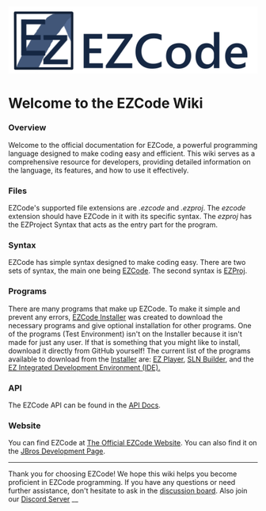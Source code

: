 ![Main Image](https://github.com/JBrosDevelopment/EZCode/blob/master/docs/Images/EZCode_Wide_Logo.png)

# Welcome to the EZCode Wiki

### Overview

Welcome to the official documentation for EZCode, a powerful programming language designed to make coding easy and efficient. This wiki serves as a comprehensive resource for developers, providing detailed information on the language, its features, and how to use it effectively. 

### Files

EZCode's supported file extensions are _.ezcode_ and _.ezproj_. The _ezcode_ extension should have EZCode in it with its specific syntax. The _ezproj_ has the EZProject Syntax that acts as the entry part for the program.

### Syntax

EZCode has simple syntax designed to make coding easy. There are two sets of syntax, the main one being [EZCode](EZCode-Docs.md). The second syntax is [EZProj](EZProject-Docs.md). 

### Programs

There are many programs that make up EZCode. To make it simple and prevent any errors, [EZCode Installer](https://github.com/JBrosDevelopment/EZCode/releases/latest) was created to download the necessary programs and give optional installation for other programs. One of the programs (Test Environment) isn't on the Installer because it isn't made for just any user. If that is something that you might like to install, download it directly from GitHub yourself! The current list of the programs available to download from the [Installer](Programs.md#installer) are: [EZ Player](Programs.md#ezplayer), [SLN Builder](Programs.md#sln-builder), and the [EZ Integrated Development Environment (IDE).](Programs.md#ez-ide)

### API

The EZCode API can be found in the [API Docs](API-Docs).

### Website

You can find EZCode at [The Official EZCode Website](https://ez-code.web.app). You can also find it on the [JBros Development Page](https://jbros-development.web.app/ezcode.html).

---

Thank you for choosing EZCode! We hope this wiki helps you become proficient in EZCode programming. If you have any questions or need further assistance, don't hesitate to ask in the [discussion board](https://github.com/JBrosDevelopment/EZCode/discussions). Also join our [Discord Server](https://discord.gg/DpBrp6Zy)
__
